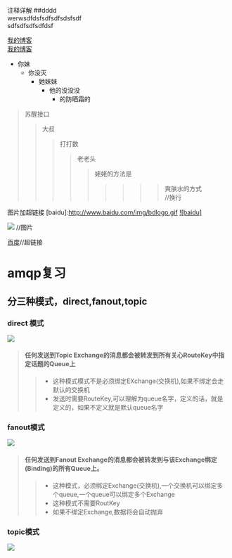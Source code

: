 
注释详解
 ##dddd<br/>werwsdfdsfsdfsdfsdsfsdf<br/>sdfsdfsdfsdfdsf
 
[我的博客](http://blog.csdn.net/guodongxiaren)  
[我的博客](http://blog.csdn.net/guodongxiaren "悬停显示")  

* 你妹
  * 你没灭
    * 她妹妹
      * 他的没没没
        * 的防晒霜的
        
        
> 苏醒接口
>>大叔
>>>打打数
>>>>老老头
>>>>>姥姥的方法是
>>>>>>>>>爽肤水的方式
<br/> //换行

图片加超链接
[baidu]:http://www.baidu.com/img/bdlogo.gif
[![baidu]](http://wwww.baidu.com)


![](https://github.com/guodongxiaren/ImageCache/raw/master/Logo/foryou.gif)  //图片


[百度](http://www.baidu.com)//超链接



# amqp复习

## 分三种模式，direct,fanout,topic

### direct 模式
 ![](http://www.gaort.com/wp-content/uploads/2013/08/0ec0f465-49c6-361c-ae2b-dd951a6ed1a9.png)
 >#### 任何发送到Topic Exchange的消息都会被转发到所有关心RouteKey中指定话题的Queue上
 >>* 这种模式模式不是必须绑定EXchange(交换机),如果不绑定会走默认的交换机<br/>
 >>* 发送时需要RouteKey,可以理解为queue名字，定义的话，就是定义的，如果不定义就是默认queue名字
  
### fanout模式
![](http://www.gaort.com/wp-content/uploads/2013/08/0bbdcd3d-9fc6-3107-b7e0-db67c174d46a.png)
>#### 任何发送到Fanout Exchange的消息都会被转发到与该Exchange绑定(Binding)的所有Queue上。
>>* 这种模式，必须绑定Exchange(交换机),一个交换机可以绑定多个queue,一个queue可以绑定多个Exchange<br/>
>>* 这种模式不需要RoutKey<br/>
>>* 如果不绑定Exchange,数据将会自动抛弃<br/>

### topic模式

![](https://camo.githubusercontent.com/db40ae7234033fe9d8e4ad42e41e690575170b61/687474703a2f2f7777772e67616f72742e636f6d2f77702d636f6e74656e742f75706c6f6164732f323031332f30382f30626264636433642d396663362d333130372d623765302d6462363763313734643436612e706e67)


